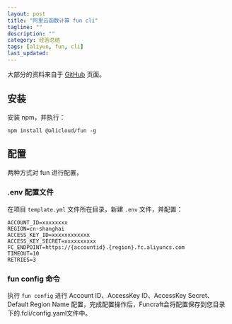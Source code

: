 ```yaml
---
layout: post
title: "阿里云函数计算 fun cli"
tagline: ""
description: ""
category: 经验总结
tags: [aliyun, fun, cli]
last_updated:
---
```



大部分的资料来自于 [GitHub](https://github.com/alibaba/funcraft) 页面。

## 安装
安装 npm，并执行：

```
npm install @alicloud/fun -g
```

## 配置

两种方式对 fun 进行配置，

### .env 配置文件
在项目 `template.yml` 文件所在目录，新建 `.env` 文件，并配置：

```
ACCOUNT_ID=xxxxxxxx
REGION=cn-shanghai
ACCESS_KEY_ID=xxxxxxxxxxxx
ACCESS_KEY_SECRET=xxxxxxxxxx
FC_ENDPOINT=https://{accountid}.{region}.fc.aliyuncs.com
TIMEOUT=10
RETRIES=3
```


### fun config 命令

执行 `fun config` 进行 Account ID、AccessKey ID、AccessKey Secret、Default Region Name 配置，完成配置操作后，Funcraft会将配置保存到您目录下的.fcli/config.yaml文件中。


